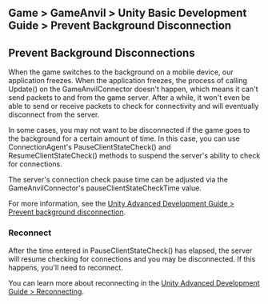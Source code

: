 ## Game > GameAnvil > Unity Basic Development Guide > Prevent Background Disconnection

## Prevent Background Disconnections

When the game switches to the background on a mobile device, our application freezes. When the application freezes, the process of calling Update() on the GameAnvilConnector doesn't happen, which means it can't send packets to and from the game server. After a while, it won't even be able to send or receive packets to check for connectivity and will eventually disconnect from the server.

In some cases, you may not want to be disconnected if the game goes to the background for a certain amount of time. In this case, you can use ConnectionAgent's PauseClientStateCheck() and ResumeClientStateCheck() methods to suspend the server's ability to check for connections.

The server's connection check pause time can be adjusted via the GameAnvilConnector's pauseClientStateCheckTime value.

For more information, see the [Unity Advanced Development Guide > Prevent background disconnection](../unity-advanced/unity-advanced-06-background-connection.md).

### Reconnect

After the time entered in PauseClientStateCheck() has elapsed, the server will resume checking for connections and you may be disconnected. If this happens, you'll need to reconnect.

You can learn more about reconnecting in the [Unity Advanced Development Guide > Reconnecting](../unity-advanced/unity-advanced-07-reconnect.md).